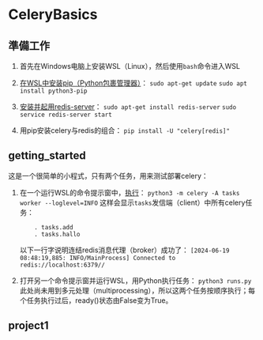 # CeleryBasics

## 準備工作

1. 首先在Windows电脑上安装WSL（Linux），然后使用```bash```命令进入WSL

2. [在WSL中安装pip（Python包裹管理器）](https://askubuntu.com/questions/1384406/unable-to-install-pip-into-wsl-ubuntu)：
    ```sudo apt-get update```
    ```sudo apt install python3-pip```

3. [安装并起用redis-server](https://stackoverflow.com/questions/36088409/error-111-connecting-to-localhost6379-connection-refused-django-heroku)：
    ```sudo apt-get install redis-server```
    ```sudo service redis-server start```

4. 用pip安装celery与redis的组合：
    ```pip install -U "celery[redis]"```


## getting_started

这是一个很简单的小程式，只有两个任务，用来测试部署celery：

1. 在一个运行WSL的命令提示窗中，[执行](https://stackoverflow.com/questions/70618461/zsh-command-not-found-celery)：
    ```python3 -m celery -A tasks worker --loglevel=INFO```
    这样会显示```tasks```发信端（client）中所有celery任务：
    ```[tasks] 
        . tasks.add 
        . tasks.hallo
    ```
    以下一行字说明连结redis消息代理（broker）成功了：
    ```[2024-06-19 08:48:19,885: INFO/MainProcess] Connected to redis://localhost:6379//```

2. 打开另一个命令提示窗并运行WSL，用Python执行任务：
    ```python3 runs.py```
    此处尚未用到多元处理（multiprocessing），所以这两个任务按顺序执行；每个任务执行过后，ready()状态由False变为True。


## project1

